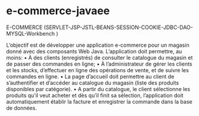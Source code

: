 # e-commerce-javaee
E-COMMERCE (SERVLET-JSP-JSTL-BEANS-SESSION-COOKIE-JDBC-DAO-MYSQL-Workbench )


L’objectif est de développer une application e-commerce pour un magasin donné avec
des composants Web Java.
L’application doit permettre, au moins:
• À des clients (enregistrés) de consulter le catalogue du magasin et de passer des
commandes en ligne;
• À l’administrateur de gérer les clients et les stocks, d’effectuer en ligne des opérations de
vente, et de suivre les commandes en ligne.
• La page d’accueil doit permettre au client de s’authentifier et d’accéder au catalogue du
magasin (liste des produits disponibles par catégorie).
• A partir du catalogue, le client sélectionne les produits qu’il veut acheter et dès qu’il finit
sa sélection, l’application doit automatiquement établir la facture et enregistrer la
commande dans la base de données.
